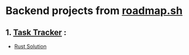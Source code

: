 # Backend projects from [roadmap.sh](https://roadmap.sh/)

## 1. [Task Tracker](https://roadmap.sh/projects/task-tracker) : 
<ul> 
  <li>
    <a href="https://github.com/Goitseone-Themba/backend_projects/tree/main/Task-Tracker/task-cli" >Rust Solution</a>
  </li>
</ul>
